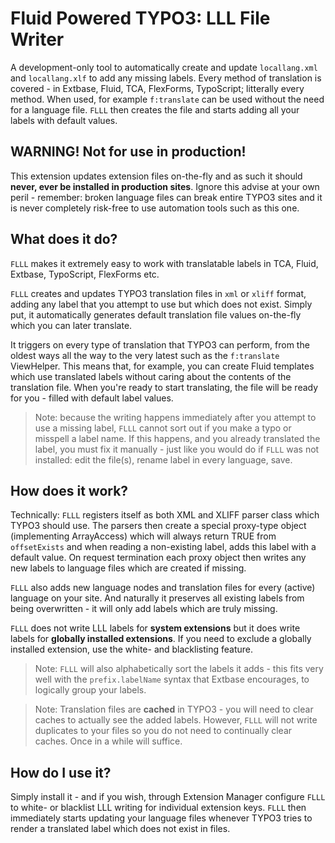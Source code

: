 Fluid Powered TYPO3: LLL File Writer
====================================

A development-only tool to automatically create and update `locallang.xml` and `locallang.xlf` to add any missing labels.
Every method of translation is covered - in Extbase, Fluid, TCA, FlexForms, TypoScript; litterally every method. When used, for
example `f:translate` can be used without the need for a language file. `FLLL` then creates the file and starts adding all your
labels with default values.

## WARNING! Not for use in production!

This extension updates extension files on-the-fly and as such it should **never, ever be installed in production sites**. Ignore
this advise at your own peril - remember: broken language files can break entire TYPO3 sites and it is never completely risk-free
to use automation tools such as this one.

## What does it do?

`FLLL` makes it extremely easy to work with translatable labels in TCA, Fluid, Extbase, TypoScript, FlexForms etc.

`FLLL` creates and updates TYPO3 translation files in `xml` or `xliff` format, adding any label that you attempt to use but which
does not exist. Simply put, it automatically generates default translation file values on-the-fly which you can later translate.

It triggers on every type of translation that TYPO3 can perform, from the oldest ways all the way to the very latest such as the
`f:translate` ViewHelper. This means that, for example, you can create Fluid templates which use translated labels without caring
about the contents of the translation file. When you're ready to start translating, the file will be ready for you - filled with
default label values.

> Note: because the writing happens immediately after you attempt to use a missing label, `FLLL` cannot sort out if you make a
> typo or misspell a label name. If this happens, and you already translated the label, you must fix it manually - just like you
> would do if `FLLL` was not installed: edit the file(s), rename label in every language, save.

## How does it work?

Technically: `FLLL` registers itself as both XML and XLIFF parser class which TYPO3 should use. The parsers then create a special
proxy-type object (implementing ArrayAccess) which will always return TRUE from `offsetExists` and when reading a non-existing
label, adds this label with a default value. On request termination each proxy object then writes any new labels to language files
which are created if missing.

`FLLL` also adds new language nodes and translation files for every (active) language on your site. And naturally it preserves all
existing labels from being overwritten - it will only add labels which are truly missing.

`FLLL` does not write LLL labels for **system extensions** but it does write labels for **globally installed extensions**. If you
need to exclude a globally installed extension, use the white- and blacklisting feature.

> Note: `FLLL` will also alphabetically sort the labels it adds - this fits very well with the `prefix.labelName` syntax that
> Extbase encourages, to logically group your labels.

> Note: Translation files are **cached** in TYPO3 - you will need to clear caches to actually see the added labels. However,
> `FLLL` will not write duplicates to your files so you do not need to continually clear caches. Once in a while will suffice.

## How do I use it?

Simply install it - and if you wish, through Extension Manager configure `FLLL` to white- or blacklist LLL writing for individual
extension keys. `FLLL` then immediately starts updating your language files whenever TYPO3 tries to render a translated label
which does not exist in files.
